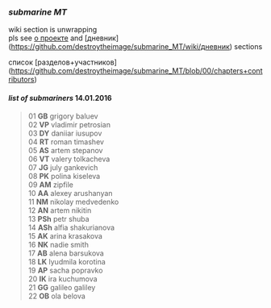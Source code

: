 ### _submarine MT_

wiki section is unwrapping <br>
pls see [о проекте](https://github.com/destroytheimage/submarine_MT/wiki/%D0%BE-%D0%BF%D1%80%D0%BE%D0%B5%D0%BA%D1%82%D0%B5) and [дневник] (https://github.com/destroytheimage/submarine_MT/wiki/дневник) sections

список [разделов+участников] (https://github.com/destroytheimage/submarine_MT/blob/00/chapters+contributors) <br>

#### _list of submariners_ 14.01.2016
>01 **GB** grigory baluev <br>
 02 **VP** vladimir petrosian <br>
 03 **DY** daniiar iusupov <br>
 04 **RT** roman timashev <br>
 05 **AS** artem stepanov <br>
 06 **VT** valery tolkacheva <br>
 07 **JG** july gankevich <br>
 08 **PK** polina kiseleva <br>
 09 **AM** zipfile <br>
 10 **AA** alexey arushanyan <br>
 11 **NM** nikolay medvedenko <br>
 12 **AN** artem nikitin <br>
 13 **PSh** petr shuba <br>
 14 **ASh** alfia shakurianova <br>
 15 **AK** arina krasakova <br>
 16 **NK** nadie smith <br>
 17 **AB** alena barsukova <br>
 18 **LK** lyudmila korotina <br>
 19 **AP** sacha popravko <br>
 20 **IK** ira kuchumova <br>
 21 **GG** galileo galiley <br>
 22 **OB** ola belova <br>
